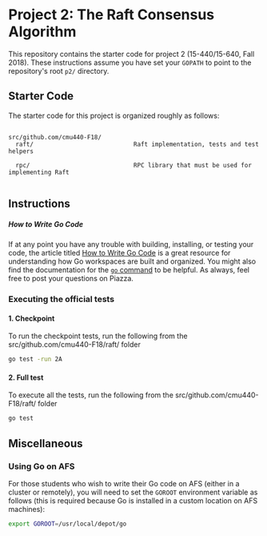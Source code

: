 # Project 2: The Raft Consensus Algorithm

This repository contains the starter code for project 2 (15-440/15-640, Fall 2018).
These instructions assume you have set your `GOPATH` to point to the repository's
root `p2/` directory.

## Starter Code

The starter code for this project is organized roughly as follows:

```

src/github.com/cmu440-F18/        
  raft/                            Raft implementation, tests and test helpers

  rpc/                             RPC library that must be used for implementing Raft
    
```

## Instructions

##### How to Write Go Code

If at any point you have any trouble with building, installing, or testing your code, the article
titled [How to Write Go Code](http://golang.org/doc/code.html) is a great resource for understanding
how Go workspaces are built and organized. You might also find the documentation for the
[`go` command](http://golang.org/cmd/go/) to be helpful. As always, feel free to post your questions
on Piazza.

### Executing the official tests

#### 1. Checkpoint

To run the checkpoint tests, run the following from the src/github.com/cmu440-F18/raft/ folder

```bash
go test -run 2A
```

#### 2. Full test

To execute all the tests, run the following from the src/github.com/cmu440-F18/raft/ folder

```bash
go test
```

## Miscellaneous

### Using Go on AFS

For those students who wish to write their Go code on AFS (either in a cluster or remotely), you will
need to set the `GOROOT` environment variable as follows (this is required because Go is installed
in a custom location on AFS machines):

```bash
export GOROOT=/usr/local/depot/go
```
